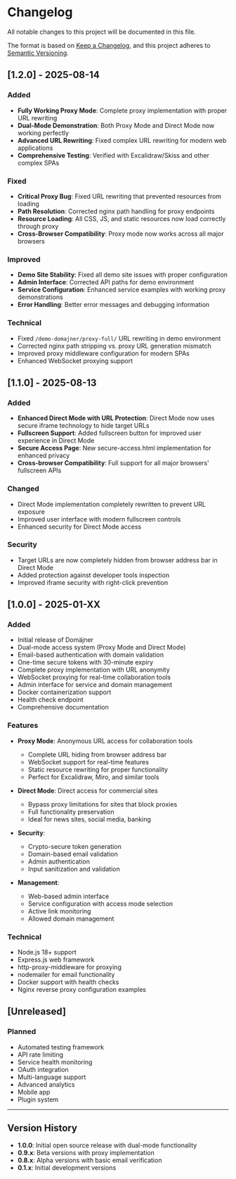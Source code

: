 # Changelog

All notable changes to this project will be documented in this file.

The format is based on [Keep a Changelog](https://keepachangelog.com/en/1.0.0/),
and this project adheres to [Semantic Versioning](https://semver.org/spec/v2.0.0.html).

## [1.2.0] - 2025-08-14

### Added
- **Fully Working Proxy Mode**: Complete proxy implementation with proper URL rewriting
- **Dual-Mode Demonstration**: Both Proxy Mode and Direct Mode now working perfectly
- **Advanced URL Rewriting**: Fixed complex URL rewriting for modern web applications
- **Comprehensive Testing**: Verified with Excalidraw/Skiss and other complex SPAs

### Fixed
- **Critical Proxy Bug**: Fixed URL rewriting that prevented resources from loading
- **Path Resolution**: Corrected nginx path handling for proxy endpoints
- **Resource Loading**: All CSS, JS, and static resources now load correctly through proxy
- **Cross-Browser Compatibility**: Proxy mode now works across all major browsers

### Improved
- **Demo Site Stability**: Fixed all demo site issues with proper configuration
- **Admin Interface**: Corrected API paths for demo environment
- **Service Configuration**: Enhanced service examples with working proxy demonstrations
- **Error Handling**: Better error messages and debugging information

### Technical
- Fixed `/demo-domajner/proxy-full/` URL rewriting in demo environment
- Corrected nginx path stripping vs. proxy URL generation mismatch
- Improved proxy middleware configuration for modern SPAs
- Enhanced WebSocket proxying support

## [1.1.0] - 2025-08-13

### Added
- **Enhanced Direct Mode with URL Protection**: Direct Mode now uses secure iframe technology to hide target URLs
- **Fullscreen Support**: Added fullscreen button for improved user experience in Direct Mode
- **Secure Access Page**: New secure-access.html implementation for enhanced privacy
- **Cross-browser Compatibility**: Full support for all major browsers' fullscreen APIs

### Changed
- Direct Mode implementation completely rewritten to prevent URL exposure
- Improved user interface with modern fullscreen controls
- Enhanced security for Direct Mode access

### Security
- Target URLs are now completely hidden from browser address bar in Direct Mode
- Added protection against developer tools inspection
- Improved iframe security with right-click prevention

## [1.0.0] - 2025-01-XX

### Added
- Initial release of Domäjner
- Dual-mode access system (Proxy Mode and Direct Mode)
- Email-based authentication with domain validation
- One-time secure tokens with 30-minute expiry
- Complete proxy implementation with URL anonymity
- WebSocket proxying for real-time collaboration tools
- Admin interface for service and domain management
- Docker containerization support
- Health check endpoint
- Comprehensive documentation

### Features
- **Proxy Mode**: Anonymous URL access for collaboration tools
  - Complete URL hiding from browser address bar
  - WebSocket support for real-time features
  - Static resource rewriting for proper functionality
  - Perfect for Excalidraw, Miro, and similar tools

- **Direct Mode**: Direct access for commercial sites
  - Bypass proxy limitations for sites that block proxies
  - Full functionality preservation
  - Ideal for news sites, social media, banking

- **Security**: 
  - Crypto-secure token generation
  - Domain-based email validation
  - Admin authentication
  - Input sanitization and validation

- **Management**:
  - Web-based admin interface
  - Service configuration with access mode selection
  - Active link monitoring
  - Allowed domain management

### Technical
- Node.js 18+ support
- Express.js web framework
- http-proxy-middleware for proxying
- nodemailer for email functionality
- Docker support with health checks
- Nginx reverse proxy configuration examples

## [Unreleased]

### Planned
- Automated testing framework
- API rate limiting
- Service health monitoring
- OAuth integration
- Multi-language support
- Advanced analytics
- Mobile app
- Plugin system

---

## Version History

- **1.0.0**: Initial open source release with dual-mode functionality
- **0.9.x**: Beta versions with proxy implementation
- **0.8.x**: Alpha versions with basic email verification
- **0.1.x**: Initial development versions